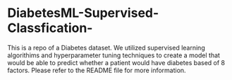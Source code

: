 # DiabetesML-Supervised-Classfication-
This is a repo of a Diabetes dataset. We utilized supervised learning algorithims and hyperparameter tuning techniques to create a model that would be able to predict whether a patient would have diabetes based of 8 factors. Please refer to the README file for more information.
